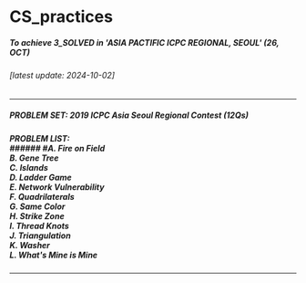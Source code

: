 # CS_practices
##### To achieve 3_SOLVED in 'ASIA PACTIFIC ICPC REGIONAL, SEOUL' (26, OCT)

###### [latest update: 2024-10-02]
----
##### PROBLEM SET: 2019 ICPC Asia Seoul Regional Contest (12Qs) 
##### PROBLEM LIST: </br>###### #A. Fire on Field </br>B. Gene Tree </br>C. Islands </br>D. Ladder Game </br>E. Network Vulnerability </br>F. Quadrilaterals </br>G. Same Color </br>H. Strike Zone </br>I. Thread Knots </br>J. Triangulation </br>K. Washer </br>L. What's Mine is Mine
----

